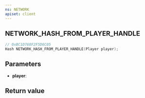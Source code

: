 ```yaml
---
ns: NETWORK
apiset: client
---
```

## NETWORK_HASH_FROM_PLAYER_HANDLE

```c
// 0xBC1D768F2F5D6C05
Hash NETWORK_HASH_FROM_PLAYER_HANDLE(Player player);
```


## Parameters
* **player**:

## Return value

